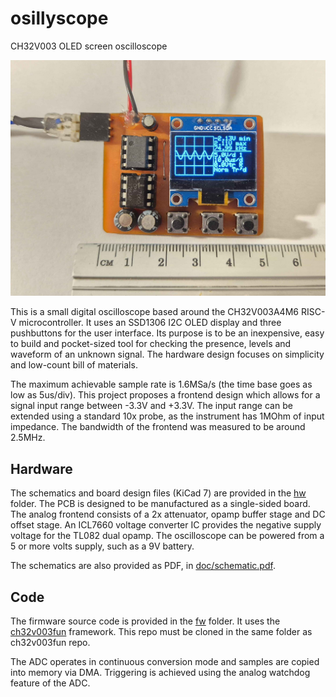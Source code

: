 # osillyscope
CH32V003 OLED screen oscilloscope

![The osillyscope](doc/pic.jpg)

This is a small digital oscilloscope based around the CH32V003A4M6 RISC-V microcontroller. It uses an SSD1306 I2C OLED display and three pushbuttons for the user interface. Its purpose is to be an inexpensive, easy to build and pocket-sized tool for checking the presence, levels and waveform of an unknown signal. The hardware design focuses on simplicity and low-count bill of materials.

The maximum achievable sample rate is 1.6MSa/s (the time base goes as low as 5us/div). This project proposes a frontend design which allows for a signal input range between -3.3V and +3.3V. The input range can be extended using a standard 10x probe, as the instrument has 1MOhm of input impedance. The bandwidth of the frontend was measured to be around 2.5MHz. 

## Hardware
The schematics and board design files (KiCad 7) are provided in the [hw](hw) folder. The PCB is designed to be manufactured as a single-sided board. The analog frontend consists of a 2x attenuator, opamp buffer stage and DC offset stage. An ICL7660 voltage converter IC provides the negative supply voltage for the TL082 dual opamp. The oscilloscope can be powered from a 5 or more volts supply, such as a 9V battery.

The schematics are also provided as PDF, in [doc/schematic.pdf](doc/schematic.pdf).

## Code
The firmware source code is provided in the [fw](fw) folder. It uses the [ch32v003fun](https://github.com/cnlohr/ch32v003fun/) framework. This repo must be cloned in the same folder as ch32v003fun repo.

The ADC operates in continuous conversion mode and samples are copied into memory via DMA. Triggering is achieved using the analog watchdog feature of the ADC.
